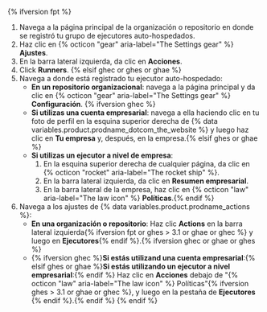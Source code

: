 {% ifversion fpt %}
1. Navega a la página principal de la organización o repositorio en donde se registró tu grupo de ejecutores auto-hospedados.
2. Haz clic en {% octicon "gear" aria-label="The Settings gear" %} **Ajustes**.
3. En la barra lateral izquierda, da clic en **Acciones**.
4. Click **Runners**.
{% elsif ghec or ghes or ghae %}
1. Navega a donde está registrado tu ejecutor auto-hospedado:
   * **En un repositorio organizacional**: navega a la página principal y da clic en {% octicon "gear" aria-label="The Settings gear" %} **Configuración**. {% ifversion ghec %}
   * **Si utilizas una cuenta empresarial**: navega a ella haciendo clic en tu foto de perfil en la esquina superior derecha de {% data variables.product.prodname_dotcom_the_website %} y luego haz clic en **Tu empresa** y, después, en la empresa.{% elsif ghes or ghae %}
   * **Si utilizas un ejecutor a nivel de empresa**:
     1. En la esquina superior derecha de cualquier página, da clic en {% octicon "rocket" aria-label="The rocket ship" %}.
     2. En la barra lateral izquierda, da clic en **Resumen empresarial**.
     3. En la barra lateral de la empresa, haz clic en {% octicon "law" aria-label="The law icon" %} **Políticas**.{% endif %}
2. Navega a los ajustes de {% data variables.product.prodname_actions %}:
   * **En una organización o repositorio**: Haz clic **Actions** en la barra lateral izquierda{% ifversion fpt or ghes > 3.1 or ghae or ghec %} y luego en **Ejecutores**{% endif %}.{% ifversion ghec or ghae or ghes %}
   * {% ifversion ghec %}**Si estás utilizand una cuenta empresarial**:{% elsif ghes or ghae %}**Si estás utilizando un ejecutor a nivel empresarial**:{% endif %} Haz clic en **Acciones** debajo de "{% octicon "law" aria-label="The law icon" %} Políticas"{% ifversion ghes > 3.1 or ghae or ghec %}, y luego en la pestaña de **Ejecutores** {% endif %}.{% endif %}
{% endif %}
